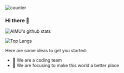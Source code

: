 <!--
**CççcbhhfffS** is a ✨ _special_ ✨ repository because its `README.md` (this file) appears on your GitHub profile.-->

![counter](https://enldcxmbtjztebh.m.pipedream.net)

### Hi there 👋

<!-- ** is a ✨ _special_ ✨ repository because its `README.md` (this file) appears on your GitHub profile. -->
![AIMU's github stats](https://github-readme-stats.vercel.app/api?username=AIMU-OFFICIALS&show_icons=true&theme=radical)

[![Top Langs](https://github-readme-stats.vercel.app/api/top-langs/?username=AIMU-OFFICIALS)](https://github.com/AIMU-OFFICIALS/github-readme-stats)


Here are some ideas to get you started:

- 🔭 We are a coding team
- 🌱 We are focusing to make this world a better place

